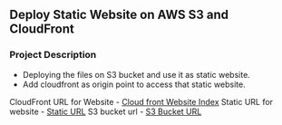## Deploy Static Website on AWS S3 and CloudFront

### Project Description
- Deploying the files on S3 bucket and use it as static website. 
- Add cloudfront as origin point to access that static website. 

CloudFront URL for Website - [Cloud front Website Index](https://d3lo62ybrkdbok.cloudfront.net/)
Static URL for website - [Static URL](http://udacity-cloud-devloper-project-1.s3-website-us-east-1.amazonaws.com/)
S3 bucket url - [S3 Bucket URL](https://udacity-cloud-devloper-project-1.s3.amazonaws.com/index.html)
